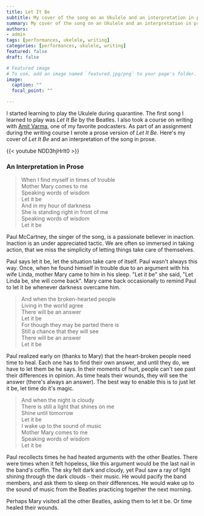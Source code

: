 ```yaml
---
title: Let It Be 
subtitle: My cover of the song on an Ukulele and an interpretation in prose.
summary: My cover of the song on an Ukulele and an interpretation in prose.
authors:
- admin
tags: [performances, ukelele, writing]
categories: [performances, ukulele, writing]
featured: false
draft: false

# Featured image
# To use, add an image named `featured.jpg/png` to your page's folder. 
image:
  caption: ""
  focal_point: ""

---
```

I started learning to play the Ukulele during quarantine. The first song I learned to play was *Let It Be* by the Beatles. I also took a course on writing with [Amit Varma](https://twitter.com/amitvarma), one of my favorite podcasters. As part of an assignment during the writing course I wrote a prose version of *Let It Be*. Here's my cover of *Let It Be* and an interpretation of the song in prose. 

{{< youtube NDD3hjHrlt0 >}}

### An Interpretation in Prose

> When I find myself in times of trouble  
Mother Mary comes to me  
Speaking words of wisdom  
Let it be  
And in my hour of darkness  
She is standing right in front of me  
Speaking words of wisdom  
Let it be

Paul McCartney, the singer of the song, is a passionate believer in inaction. Inaction is an under appreciated tactic. We are often so immersed in taking action, that we miss the simplicity of letting things take care of themselves.  

Paul says let it be, let the situation take care of itself. Paul wasn't always this way. Once, when he found himself in trouble due to an argument with his wife Linda, mother Mary came to him in his sleep. "Let it be" she said, "Let Linda be, she will come back". Mary came back occasionally to remind Paul to let it be whenever darkness overcame him.

> And when the broken-hearted people  
Living in the world agree  
There will be an answer  
Let it be  
For though they may be parted there is  
Still a chance that they will see  
There will be an answer  
Let it be


Paul realized early on (thanks to Mary) that the heart-broken people need time to heal. Each one has to find their own answer, and until they do, we have to let them be he says. In their moments of hurt, people can't see past their differences in opinion. As time heals their wounds, they will see the answer (there's always an answer). The best way to enable this is to just let it be, let time do it's magic.

> And when the night is cloudy  
There is still a light that shines on me  
Shine until tomorrow  
Let it be  
I wake up to the sound of music  
Mother Mary comes to me  
Speaking words of wisdom  
Let it be

Paul recollects times he had heated arguments with the other Beatles. There were times when it felt hopeless, like this argument would be the last nail in the band's coffin. The sky felt dark and cloudy, yet Paul saw a ray of light shining through the dark clouds - their music. He would pacify the band members, and ask them to sleep on their differences. He would wake up to the sound of music from the Beatles practicing together the next morning.  

Perhaps Mary visited all the other Beatles, asking them to let it be. Or time healed their wounds.